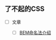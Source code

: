 ## 了不起的CSS

+ [ ] 文章
    - [ ] [BEM命名法介绍][1]
    
    
    
    
    
[1]:articles/bem-introduce.md    